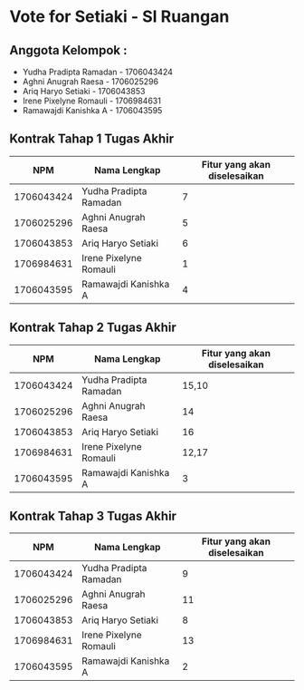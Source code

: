 # Vote for Setiaki - SI Ruangan
## Anggota Kelompok :
- Yudha Pradipta Ramadan - 1706043424
- Aghni Anugrah Raesa - 1706025296
- Ariq Haryo Setiaki - 1706043853
- Irene Pixelyne Romauli - 1706984631
- Ramawajdi Kanishka A - 1706043595
## Kontrak Tahap 1 Tugas Akhir
|      NPM      |       Nama Lengkap      | Fitur yang akan diselesaikan |
| ------------- | ----------------------- | ---------------------------- |
| 1706043424    | Yudha Pradipta Ramadan  |             7				 |
| 1706025296    | Aghni Anugrah Raesa     |             5                |
| 1706043853    | Ariq Haryo Setiaki      |             6                |
| 1706984631    | Irene Pixelyne Romauli  |             1                |
| 1706043595    | Ramawajdi Kanishka A    |             4                |

## Kontrak Tahap 2 Tugas Akhir
|      NPM      |       Nama Lengkap      | Fitur yang akan diselesaikan |
| ------------- | ----------------------- | ---------------------------- |
| 1706043424    | Yudha Pradipta Ramadan  |             15,10 			 |
| 1706025296    | Aghni Anugrah Raesa     |             14               |
| 1706043853    | Ariq Haryo Setiaki      |             16               |
| 1706984631    | Irene Pixelyne Romauli  |             12,17            |
| 1706043595    | Ramawajdi Kanishka A    |             3                |

## Kontrak Tahap 3 Tugas Akhir
|      NPM      |       Nama Lengkap      | Fitur yang akan diselesaikan |
| ------------- | ----------------------- | ---------------------------- |
| 1706043424    | Yudha Pradipta Ramadan  |             9	     		 |
| 1706025296    | Aghni Anugrah Raesa     |             11               |
| 1706043853    | Ariq Haryo Setiaki      |             8                |
| 1706984631    | Irene Pixelyne Romauli  |             13               |
| 1706043595    | Ramawajdi Kanishka A    |             2                |

